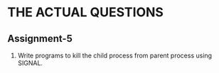 # THE ACTUAL QUESTIONS

## Assignment-5

1. Write programs to kill the child process from parent process using SIGNAL.
